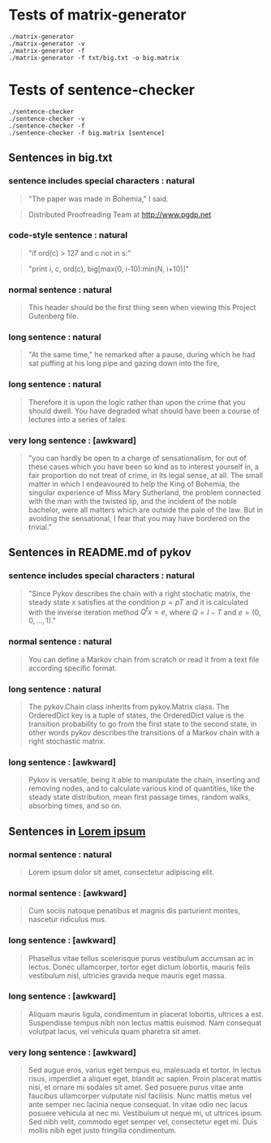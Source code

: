 
# Tests of matrix-generator

```
./matrix-generator
./matrix-generator -v
./matrix-generator -f
./matrix-generator -f txt/big.txt -o big.matrix
```


# Tests of sentence-checker

```
./sentence-checker
./sentence-checker -v
./sentence-checker -f
./sentence-checker -f big.matrix [sentence]
```

## Sentences in big.txt

### sentence includes special characters : natural
> "The paper was made in Bohemia," I said.

> Distributed Proofreading Team at http://www.pgdp.net

### code-style sentence : natural
> "if ord(c) > 127 and c not in s:"

> "print i, c, ord(c), big[max(0, i-10):min(N, i+10)]"

### normal sentence : natural
> This header should be the first thing seen when viewing this Project Gutenberg file.

### long sentence : natural
> "At the same time," he remarked after a pause, during which he had sat puffing at his long pipe and gazing down into the fire,

### long sentence : natural
> Therefore it is upon the logic rather than upon the crime that you should dwell. You have degraded what should have been a course of lectures into a series of tales.

### very long sentence : [awkward]
> "you can hardly be open to a charge of sensationalism, for out of these cases which you have been so kind as to interest yourself in, a fair proportion do not treat of crime, in its legal sense, at all. The small matter in which I endeavoured to help the King of Bohemia, the singular experience of Miss Mary Sutherland, the problem connected with the man with the twisted lip, and the incident of the noble bachelor, were all matters which are outside the pale of the law. But in avoiding the sensational, I fear that you may have bordered on the trivial."

## Sentences in README.md of pykov

### sentence includes special characters : natural
> "Since Pykov describes the chain with a right stochatic matrix, the steady state $x$ satisfies at the condition $p=pT$ and it is calculated with the inverse iteration method $Q^t x = e$, where $Q = I - T$ and $e = (0,0,...,1)$."

### normal sentence : natural
> You can define a Markov chain from scratch or read it from a text file according specific format.

### long sentence : natural
> The pykov.Chain class inherits from pykov.Matrix class. The OrderedDict key is a tuple of states, the OrderedDict value is the transition probability to go from the first state to the second state, in other words pykov describes the transitions of a Markov chain with a right stochastic matrix.

### long sentence : [awkward]
> Pykov is versatile, being it able to manipulate the chain, inserting and removing nodes, and to calculate various kind of quantities, like the steady state distribution, mean first passage times, random walks, absorbing times, and so on.

## Sentences in [Lorem ipsum](http://ko.wikipedia.org/wiki/%EB%A1%9C%EB%A0%98_%EC%9E%85%EC%88%A8)

### normal sentence : natural
> Lorem ipsum dolor sit amet, consectetur adipiscing elit.

### normal sentence : [awkward]
> Cum sociis natoque penatibus et magnis dis parturient montes, nascetur ridiculus mus.

### long sentence : [awkward]
> Phasellus vitae tellus scelerisque purus vestibulum accumsan ac in lectus. Donec ullamcorper, tortor eget dictum lobortis, mauris felis vestibulum nisl, ultricies gravida neque mauris eget massa.

### long sentence : [awkward]
> Aliquam mauris ligula, condimentum in placerat lobortis, ultrices a est. Suspendisse tempus nibh non lectus mattis euismod. Nam consequat volutpat lacus, vel vehicula quam pharetra sit amet.

### very long sentence : [awkward]
> Sed augue eros, varius eget tempus eu, malesuada et tortor. In lectus risus, imperdiet a aliquet eget, blandit ac sapien. Proin placerat mattis nisi, et ornare mi sodales sit amet. Sed posuere purus vitae ante faucibus ullamcorper vulputate nisl facilisis. Nunc mattis metus vel ante semper nec lacinia neque consequat. In vitae odio nec lacus posuere vehicula at nec mi. Vestibulum ut neque mi, ut ultrices ipsum. Sed nibh velit, commodo eget semper vel, consectetur eget mi. Duis mollis nibh eget justo fringilla condimentum.
